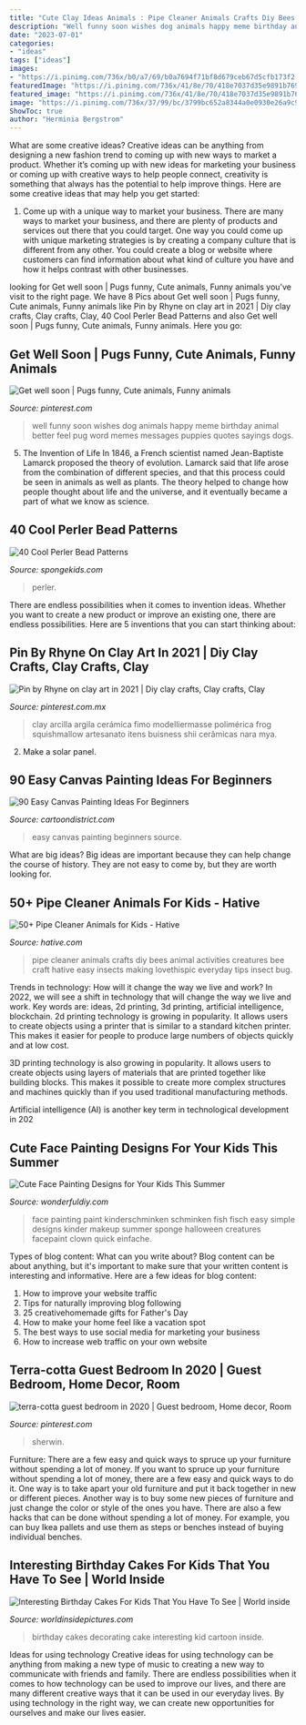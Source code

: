 ```yaml
---
title: "Cute Clay Ideas Animals : Pipe Cleaner Animals Crafts Diy Bees Animal Activities Creatures Bee Craft Hative Easy Insects Making Lovethispic Everyday Tips Insect Bug"
description: "Well funny soon wishes dog animals happy meme birthday animal better feel pug word memes messages puppies quotes sayings dogs"
date: "2023-07-01"
categories:
- "ideas"
tags: ["ideas"]
images:
- "https://i.pinimg.com/736x/b0/a7/69/b0a7694f71bf8d679ceb67d5cfb173f2.jpg"
featuredImage: "https://i.pinimg.com/736x/41/8e/70/418e7037d35e9891b769f2ed97ba77ad--get-well-wishes-funny-sayings.jpg"
featured_image: "https://i.pinimg.com/736x/41/8e/70/418e7037d35e9891b769f2ed97ba77ad--get-well-wishes-funny-sayings.jpg"
image: "https://i.pinimg.com/736x/37/99/bc/3799bc652a8344a0e0930e26a9c98407.jpg"
ShowToc: true
author: "Herminia Bergstrom"
---
```



What are some creative ideas?
Creative ideas can be anything from designing a new fashion trend to coming up with new ways to market a product. Whether it’s coming up with new ideas for marketing your business or coming up with creative ways to help people connect, creativity is something that always has the potential to help improve things. Here are some creative ideas that may help you get started: 
1. Come up with a unique way to market your business. There are many ways to market your business, and there are plenty of products and services out there that you could target. One way you could come up with unique marketing strategies is by creating a company culture that is different from any other. You could create a blog or website where customers can find information about what kind of culture you have and how it helps contrast with other businesses.

	

		
looking for Get well soon | Pugs funny, Cute animals, Funny animals you've visit to the right page. We have 8 Pics about Get well soon | Pugs funny, Cute animals, Funny animals like Pin by Rhyne on clay art in 2021 | Diy clay crafts, Clay crafts, Clay, 40 Cool Perler Bead Patterns and also Get well soon | Pugs funny, Cute animals, Funny animals. Here you go:
		
    
## Get Well Soon | Pugs Funny, Cute Animals, Funny Animals

<img loading=lazy src="https://i.pinimg.com/736x/41/8e/70/418e7037d35e9891b769f2ed97ba77ad--get-well-wishes-funny-sayings.jpg" onerror="this.onerror=null;this.src='https://tse4.mm.bing.net/th?id=OIP.WaR-elkRsWwcfYSSOy8wEAAAAA&amp;pid=15.1';" alt="Get well soon | Pugs funny, Cute animals, Funny animals">

_Source: pinterest.com_

>well funny soon wishes dog animals happy meme birthday animal better feel pug word memes messages puppies quotes sayings dogs. 

	

5. The Invention of Life
In 1846, a French scientist named Jean-Baptiste Lamarck proposed the theory of evolution. Lamarck said that life arose from the combination of different species, and that this process could be seen in animals as well as plants. The theory helped to change how people thought about life and the universe, and it eventually became a part of what we know as science.

    
## 40 Cool Perler Bead Patterns

<img loading=lazy src="https://spongekids.com/wp-content/uploads/2014/04/perler-beads-patterns/36-christmas-reindeer.jpg" onerror="this.onerror=null;this.src='https://tse3.mm.bing.net/th?id=OIP.nUaTMnBW8MSifFuxc41BbAHaJ9&amp;pid=15.1';" alt="40 Cool Perler Bead Patterns">

_Source: spongekids.com_

>perler. 

	

There are endless possibilities when it comes to invention ideas. Whether you want to create a new product or improve an existing one, there are endless possibilities. Here are 5 inventions that you can start thinking about: 

    
## Pin By Rhyne On Clay Art In 2021 | Diy Clay Crafts, Clay Crafts, Clay

<img loading=lazy src="https://i.pinimg.com/736x/b0/a7/69/b0a7694f71bf8d679ceb67d5cfb173f2.jpg" onerror="this.onerror=null;this.src='https://tse2.mm.bing.net/th?id=OIP.9FqZoQh5KVe6ukU-Uu-eogHaJ5&amp;pid=15.1';" alt="Pin by Rhyne on clay art in 2021 | Diy clay crafts, Clay crafts, Clay">

_Source: pinterest.com.mx_

>clay arcilla argila cerámica fimo modelliermasse polimérica frog squishmallow artesanato itens buisness shii cerâmicas nara mya. 

	

2. Make a solar panel.

    
## 90 Easy Canvas Painting Ideas For Beginners

<img loading=lazy src="http://www.cartoondistrict.com/wp-content/uploads/2017/06/Easy-Canvas-Painting-Ideas-For-Beginners11-1.jpg" onerror="this.onerror=null;this.src='https://tse4.mm.bing.net/th?id=OIP.NwC7gf8JImQJouFas_nQawHaNJ&amp;pid=15.1';" alt="90 Easy Canvas Painting Ideas For Beginners">

_Source: cartoondistrict.com_

>easy canvas painting beginners source. 

	

What are big ideas?
Big ideas are important because they can help change the course of history. They are not easy to come by, but they are worth looking for.

    
## 50+ Pipe Cleaner Animals For Kids - Hative

<img loading=lazy src="https://hative.com/wp-content/uploads/2014/04/pipe-cleaner-animals/52-pipe-cleaner-bees.JPG" onerror="this.onerror=null;this.src='https://tse4.mm.bing.net/th?id=OIP.F1uea0MnmLuHaU8uXCnMFAAAAA&amp;pid=15.1';" alt="50+ Pipe Cleaner Animals for Kids - Hative">

_Source: hative.com_

>pipe cleaner animals crafts diy bees animal activities creatures bee craft hative easy insects making lovethispic everyday tips insect bug. 

	

Trends in technology: How will it change the way we live and work?
In 2022, we will see a shift in technology that will change the way we live and work. Key words are: ideas, 2d printing, 3d printing, artificial intelligence, blockchain. 
2d printing technology is growing in popularity. It allows users to create objects using a printer that is similar to a standard kitchen printer. This makes it easier for people to produce large numbers of objects quickly and at low cost. 

3D printing technology is also growing in popularity. It allows users to create objects using layers of materials that are printed together like building blocks. This makes it possible to create more complex structures and machines quickly than if you used traditional manufacturing methods. 

Artificial intelligence (AI) is another key term in technological development in 202
    
## Cute Face Painting Designs For Your Kids This Summer

<img loading=lazy src="https://cdn.wonderfuldiy.com/wp-content/uploads/2016/06/Little-fishies.jpg" onerror="this.onerror=null;this.src='https://tse3.mm.bing.net/th?id=OIP.NKrrbcZalw4M5gUTXnUmMgHaJ4&amp;pid=15.1';" alt="Cute Face Painting Designs for Your Kids This Summer">

_Source: wonderfuldiy.com_

>face painting paint kinderschminken schminken fish fisch easy simple designs kinder makeup summer sponge halloween creatures facepaint clown quick einfache. 

	

Types of blog content: What can you write about?
Blog content can be about anything, but it's important to make sure that your written content is interesting and informative. Here are a few ideas for blog content:
1. How to improve your website traffic 
2. Tips for naturally improving blog following 
3. 25 creativehomemade gifts for Father's Day 
4. How to make your home feel like a vacation spot 
5. The best ways to use social media for marketing your business 
6. How to increase web traffic on your own website 

    
## Terra-cotta Guest Bedroom In 2020 | Guest Bedroom, Home Decor, Room

<img loading=lazy src="https://i.pinimg.com/736x/37/99/bc/3799bc652a8344a0e0930e26a9c98407.jpg" onerror="this.onerror=null;this.src='https://tse4.mm.bing.net/th?id=OIP.YTWDG7sc3PLxsNuQtmnBRgHaJ3&amp;pid=15.1';" alt="terra-cotta guest bedroom in 2020 | Guest bedroom, Home decor, Room">

_Source: pinterest.com_

>sherwin. 

	

Furniture: There are a few easy and quick ways to spruce up your furniture without spending a lot of money.
If you want to spruce up your furniture without spending a lot of money, there are a few easy and quick ways to do it. One way is to take apart your old furniture and put it back together in new or different pieces. Another way is to buy some new pieces of furniture and just change the color or style of the ones you have. There are also a few hacks that can be done without spending a lot of money. For example, you can buy Ikea pallets and use them as steps or benches instead of buying individual benches.

    
## Interesting Birthday Cakes For Kids That You Have To See | World Inside

<img loading=lazy src="https://worldinsidepictures.com/wp-content/uploads/2018/10/cake-decorating-ideas-for-kids-beautiful-crayon-cake-and-other-great-cake-ideas-of-cake-decorating-ideas-for-kids.jpg" onerror="this.onerror=null;this.src='https://tse2.mm.bing.net/th?id=OIP.b7p-xw5arwf8lw2K6x2MFQHaJ5&amp;pid=15.1';" alt="Interesting Birthday Cakes For Kids That You Have To See | World inside">

_Source: worldinsidepictures.com_

>birthday cakes decorating cake interesting kid cartoon inside. 

	

Ideas for using technology
Creative ideas for using technology can be anything from making a new type of music to creating a new way to communicate with friends and family. There are endless possibilities when it comes to how technology can be used to improve our lives, and there are many different creative ways that it can be used in our everyday lives. By using technology in the right way, we can create new opportunities for ourselves and make our lives easier.

